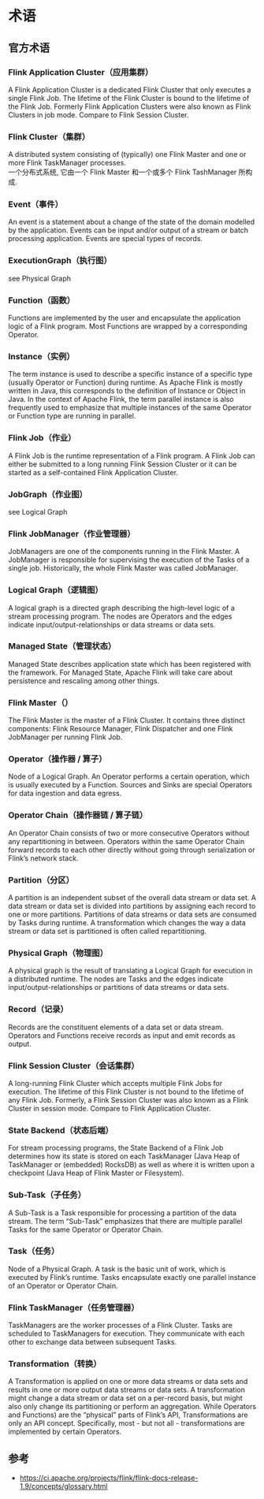 # 术语

## 官方术语

### Flink Application Cluster（应用集群）
A Flink Application Cluster is a dedicated Flink Cluster that only executes a single Flink Job. The lifetime of the Flink Cluster is bound to the lifetime of the Flink Job. Formerly Flink Application Clusters were also known as Flink Clusters in job mode. Compare to Flink Session Cluster.

### Flink Cluster（集群）
A distributed system consisting of (typically) one Flink Master and one or more Flink TaskManager processes.  
一个分布式系统, 它由一个 Flink Master 和一个或多个 Flink TashManager 所构成.

### Event（事件）
An event is a statement about a change of the state of the domain modelled by the application. Events can be input and/or output of a stream or batch processing application. Events are special types of records.

### ExecutionGraph（执行图）
see Physical Graph

### Function（函数）
Functions are implemented by the user and encapsulate the application logic of a Flink program. Most Functions are wrapped by a corresponding Operator.

### Instance（实例）
The term instance is used to describe a specific instance of a specific type (usually Operator or Function) during runtime. As Apache Flink is mostly written in Java, this corresponds to the definition of Instance or Object in Java. In the context of Apache Flink, the term parallel instance is also frequently used to emphasize that multiple instances of the same Operator or Function type are running in parallel.

### Flink Job（作业）
A Flink Job is the runtime representation of a Flink program. A Flink Job can either be submitted to a long running Flink Session Cluster or it can be started as a self-contained Flink Application Cluster.

### JobGraph（作业图）
see Logical Graph

### Flink JobManager（作业管理器）
JobManagers are one of the components running in the Flink Master. A JobManager is responsible for supervising the execution of the Tasks of a single job. Historically, the whole Flink Master was called JobManager.

### Logical Graph（逻辑图）
A logical graph is a directed graph describing the high-level logic of a stream processing program. The nodes are Operators and the edges indicate input/output-relationships or data streams or data sets.

### Managed State（管理状态）
Managed State describes application state which has been registered with the framework. For Managed State, Apache Flink will take care about persistence and rescaling among other things.

### Flink Master（）
The Flink Master is the master of a Flink Cluster. It contains three distinct components: Flink Resource Manager, Flink Dispatcher and one Flink JobManager per running Flink Job.

### Operator（操作器 / 算子）
Node of a Logical Graph. An Operator performs a certain operation, which is usually executed by a Function. Sources and Sinks are special Operators for data ingestion and data egress.

### Operator Chain（操作器链 / 算子链）
An Operator Chain consists of two or more consecutive Operators without any repartitioning in between. Operators within the same Operator Chain forward records to each other directly without going through serialization or Flink’s network stack.

### Partition（分区）
A partition is an independent subset of the overall data stream or data set. A data stream or data set is divided into partitions by assigning each record to one or more partitions. Partitions of data streams or data sets are consumed by Tasks during runtime. A transformation which changes the way a data stream or data set is partitioned is often called repartitioning.

### Physical Graph（物理图）
A physical graph is the result of translating a Logical Graph for execution in a distributed runtime. The nodes are Tasks and the edges indicate input/output-relationships or partitions of data streams or data sets.

### Record（记录）
Records are the constituent elements of a data set or data stream. Operators and Functions receive records as input and emit records as output.

### Flink Session Cluster（会话集群）
A long-running Flink Cluster which accepts multiple Flink Jobs for execution. The lifetime of this Flink Cluster is not bound to the lifetime of any Flink Job. Formerly, a Flink Session Cluster was also known as a Flink Cluster in session mode. Compare to Flink Application Cluster.

### State Backend（状态后端）
For stream processing programs, the State Backend of a Flink Job determines how its state is stored on each TaskManager (Java Heap of TaskManager or (embedded) RocksDB) as well as where it is written upon a checkpoint (Java Heap of Flink Master or Filesystem).

### Sub-Task（子任务）
A Sub-Task is a Task responsible for processing a partition of the data stream. The term “Sub-Task” emphasizes that there are multiple parallel Tasks for the same Operator or Operator Chain.

### Task（任务）
Node of a Physical Graph. A task is the basic unit of work, which is executed by Flink’s runtime. Tasks encapsulate exactly one parallel instance of an Operator or Operator Chain.

### Flink TaskManager（任务管理器）
TaskManagers are the worker processes of a Flink Cluster. Tasks are scheduled to TaskManagers for execution. They communicate with each other to exchange data between subsequent Tasks.

### Transformation（转换）
A Transformation is applied on one or more data streams or data sets and results in one or more output data streams or data sets. A transformation might change a data stream or data set on a per-record basis, but might also only change its partitioning or perform an aggregation. While Operators and Functions) are the “physical” parts of Flink’s API, Transformations are only an API concept. Specifically, most - but not all - transformations are implemented by certain Operators.

## 参考
* <https://ci.apache.org/projects/flink/flink-docs-release-1.9/concepts/glossary.html>